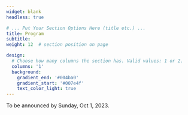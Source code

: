 ```yaml
---
widget: blank
headless: true

# ... Put Your Section Options Here (title etc.) ...
title: Program
subtitle:
weight: 12  # section position on page

design:
  # Choose how many columns the section has. Valid values: 1 or 2.
  columns: '1'
  background:
    gradient_end: '#004ba0'
    gradient_start: '#007e4f'
    text_color_light: true
---
```


To be announced by Sunday, Oct 1, 2023.

